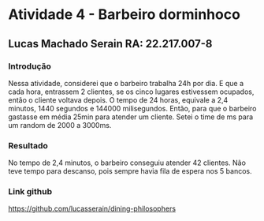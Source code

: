 # Atividade 4 - Barbeiro dorminhoco

## Lucas Machado Serain RA: 22.217.007-8

### Introdução
Nessa atividade, considerei que o barbeiro trabalha 24h por dia.
E que a cada hora, entrassem 2 clientes, se os cinco lugares estivessem ocupados,
então o cliente voltava depois.
O tempo de 24 horas, equivale a 2,4 minutos, 1440 segundos e 144000 milisegundos.
Então, para que o barbeiro gastasse em média 25min para atender um cliente.
Setei o time de ms para um random de 2000 a 3000ms.

### Resultado
No tempo de 2,4 minutos, o barbeiro conseguiu atender 42 clientes.
Não teve tempo para descanso, pois sempre havia fila de espera nos 5 bancos.


### Link github
https://github.com/lucasserain/dining-philosophers